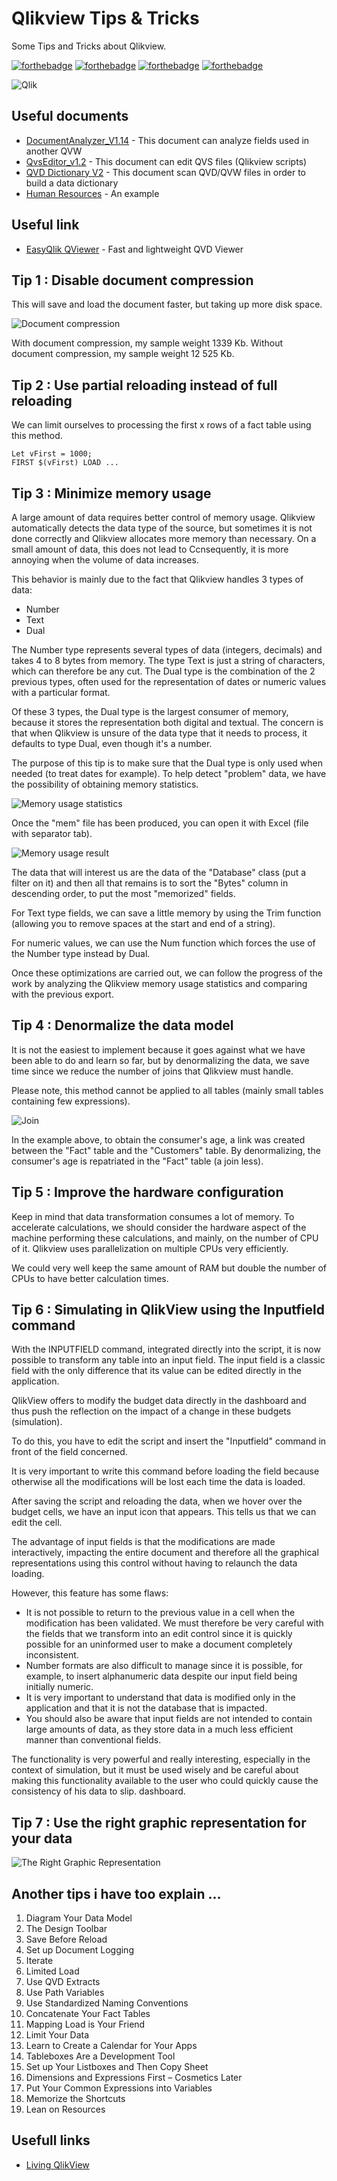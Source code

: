 # Qlikview Tips & Tricks

Some Tips and Tricks about Qlikview.

[![forthebadge](https://forthebadge.com/images/badges/made-with-crayons.svg)](http://forthebadge.com)  [![forthebadge](https://forthebadge.com/images/badges/contains-technical-debt.svg)](http://forthebadge.com)  [![forthebadge](https://forthebadge.com/images/badges/check-it-out.svg)](http://forthebadge.com)  [![forthebadge](https://forthebadge.com/images/badges/built-with-love.svg)](http://forthebadge.com)

![Qlik](./images/qlik-logo-256.png)

## Useful documents

* [DocumentAnalyzer_V1.14](./qvw/DocumentAnalyzer_V1.14.qvw) - This document can analyze fields used in another QVW 
* [QvsEditor_v1.2](./qvw/QvsEditor_v1.2.qvw) - This document can edit QVS files (Qlikview scripts)
* [QVD Dictionary V2](./qvw/QVD_Dictionary_V2.qvw) - This document scan QVD/QVW files in order to build a data dictionary
* [Human Resources](./qvw/Human_Resources.qvw) - An example

## Useful link

* [EasyQlik QViewer](https://www.easyqlik.com/) - Fast and lightweight QVD Viewer

## Tip 1 : Disable document compression

This will save and load the document faster, but taking up more disk space.

![Document compression](./images/DocumentCompression.png)

With document compression, my sample weight 1339 Kb.
Without document compression, my sample weight 12 525 Kb.

## Tip 2 : Use partial reloading instead of full reloading

We can limit ourselves to processing the first x rows of a fact table using this method.

```
Let vFirst = 1000;
FIRST $(vFirst) LOAD ...
```

## Tip 3 : Minimize memory usage

A large amount of data requires better control of memory usage. Qlikview automatically detects the data type of the source, but sometimes it is not done correctly and Qlikview allocates more memory than necessary. On a small amount of data, this does not lead to Ccnsequently, it is more annoying when the volume of data increases.

This behavior is mainly due to the fact that Qlikview handles 3 types of data:
* Number
* Text
* Dual

The Number type represents several types of data (integers, decimals) and takes 4 to 8 bytes from memory. The type Text is just a string of characters, which can therefore be any cut. The Dual type is the combination of the 2 previous types, often used for the representation of dates or numeric values with a particular format.

Of these 3 types, the Dual type is the largest consumer of memory, because it stores the representation both digital and textual. The concern is that when Qlikview is unsure of the data type that it needs to process, it defaults to type Dual, even though it's a number.

The purpose of this tip is to make sure that the Dual type is only used when needed (to treat dates for example). To help detect "problem" data, we have the possibility of obtaining memory statistics.

![Memory usage statistics](./images/MemoryUsage.png)

Once the "mem" file has been produced, you can open it with Excel (file with separator tab).

![Memory usage result](./images/MemoryUsageResult.png)

The data that will interest us are the data of the "Database" class (put a filter on it) and then all that remains is to sort the "Bytes" column in descending order, to put the most "memorized" fields.

For Text type fields, we can save a little memory by using the Trim function (allowing you to remove spaces at the start and end of a string).

For numeric values, we can use the Num function which forces the use of the Number type instead by Dual.

Once these optimizations are carried out, we can follow the progress of the work by analyzing the Qlikview memory usage statistics and comparing with the previous export.

## Tip 4 : Denormalize the data model

It is not the easiest to implement because it goes against what we have been able to do and learn so far, but by denormalizing the data, we save time since we reduce the number of joins that Qlikview must handle.

Please note, this method cannot be applied to all tables (mainly small tables containing few expressions).

![Join](./images/Join.png)

In the example above, to obtain the consumer's age, a link was created between the "Fact" table and the "Customers" table. By denormalizing, the consumer's age is repatriated in the "Fact" table (a join less).

## Tip 5 : Improve the hardware configuration

Keep in mind that data transformation consumes a lot of memory. To accelerate calculations, we should consider the hardware aspect of the machine performing these calculations, and mainly, on the number of CPU of it. Qlikview uses parallelization on multiple CPUs very efficiently.

We could very well keep the same amount of RAM but double the number of CPUs to have better calculation times.

## Tip 6 : Simulating in QlikView using the Inputfield command

With the INPUTFIELD command, integrated directly into the script, it is now possible to transform any table into an input field. The input field is a classic field with the only difference that its value can be edited directly in the application.

QlikView offers to modify the budget data directly in the dashboard and thus push the reflection on the impact of a change in these budgets (simulation).

To do this, you have to edit the script and insert the "Inputfield" command in front of the field concerned.

It is very important to write this command before loading the field because otherwise all the modifications will be lost each time the data is loaded.

After saving the script and reloading the data, when we hover over the budget cells, we have an input icon that appears. This tells us that we can edit the cell.

The advantage of input fields is that the modifications are made interactively, impacting the entire document and therefore all the graphical representations using this control without having to relaunch the data loading.

However, this feature has some flaws:
* It is not possible to return to the previous value in a cell when the modification has been validated. We must therefore be very careful with the fields that we transform into an edit control since it is quickly possible for an uninformed user to make a document completely inconsistent.
* Number formats are also difficult to manage since it is possible, for example, to insert alphanumeric data despite our input field being initially numeric.
* It is very important to understand that data is modified only in the application and that it is not the database that is impacted.
* You should also be aware that input fields are not intended to contain large amounts of data, as they store data in a much less efficient manner than conventional fields.

The functionality is very powerful and really interesting, especially in the context of simulation, but it must be used wisely and be careful about making this functionality available to the user who could quickly cause the consistency of his data to slip. dashboard.

## Tip 7 : Use the right graphic representation for your data

![The Right Graphic Representation](./images/Dataviz.png)

## Another tips i have too explain ...

1. Diagram Your Data Model
2. The Design Toolbar
3. Save Before Reload
4. Set up Document Logging
5. Iterate
6. Limited Load
7. Use QVD Extracts
8. Use Path Variables
9. Use Standardized Naming Conventions
10. Concatenate Your Fact Tables
11. Mapping Load is Your Friend
12. Limit Your Data
13. Learn to Create a Calendar for Your Apps
14. Tableboxes Are a Development Tool
15. Set up Your Listboxes and Then Copy Sheet
16. Dimensions and Expressions First – Cosmetics Later
17. Put Your Common Expressions into Variables
18. Memorize the Shortcuts
19. Lean on Resources

## Usefull links

* [Living QlikView](http://livingqlikview.com/19-tips-all-qlikview-beginners-must-know/)
